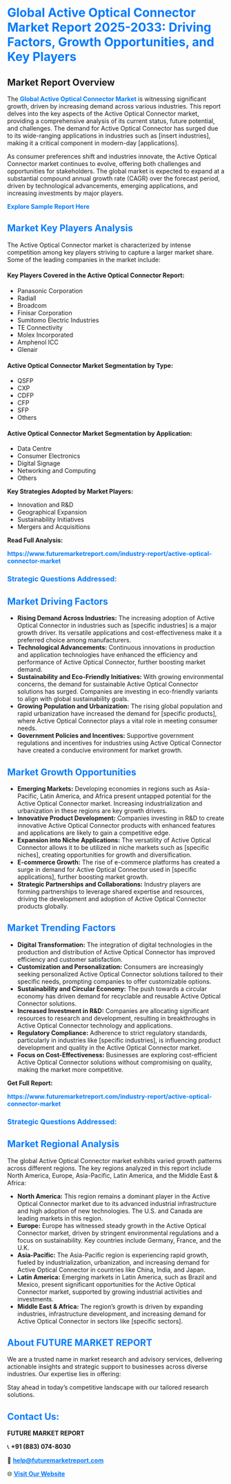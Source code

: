 <h1 style="color: #007BFF;">Global Active Optical Connector Market Report 2025-2033: Driving Factors, Growth Opportunities, and Key Players</h1>

<section id="overview">
<h2>Market Report Overview</h2>
<p>The <a href="https://www.futuremarketreport.com/industry-report/active-optical-connector-market" style="color: #007BFF; text-decoration: none;"><strong>Global Active Optical Connector Market</strong></a> is witnessing significant growth, driven by increasing demand across various industries. This report delves into the key aspects of the Active Optical Connector market, providing a comprehensive analysis of its current status, future potential, and challenges. The demand for Active Optical Connector has surged due to its wide-ranging applications in industries such as [insert industries], making it a critical component in modern-day [applications].</p>
<p>As consumer preferences shift and industries innovate, the Active Optical Connector market continues to evolve, offering both challenges and opportunities for stakeholders. The global market is expected to expand at a substantial compound annual growth rate (CAGR) over the forecast period, driven by technological advancements, emerging applications, and increasing investments by major players.</p>
</section>

<section id="overview">
<p><a href="https://www.futuremarketreport.com/request-sample/reportId=76026" style="color: #007BFF; text-decoration: none;"><strong>Explore Sample Report Here</strong></a></p>
</section>

<section id="key-players">
<h2 style="color: #007BFF;">Market Key Players Analysis</h2>
<p>The Active Optical Connector market is characterized by intense competition among key players striving to capture a larger market share. Some of the leading companies in the market include:</p>
<h4>Key Players Covered in the Active Optical Connector Report:</h4>
<ul><li>Panasonic Corporation</li><li>Radiall</li><li>Broadcom</li><li>Finisar Corporation</li><li>Sumitomo Electric Industries</li><li>TE Connectivity</li><li>Molex Incorporated</li><li>Amphenol ICC</li><li>Glenair</li></ul>
<h4>Active Optical Connector Market Segmentation by Type:</h4>
<ul><li>QSFP</li><li>CXP</li><li>CDFP</li><li>CFP</li><li>SFP</li><li>Others</li></ul>

<h4>Active Optical Connector Market Segmentation by Application:</h4>
<ul><li>Data Centre</li><li>Consumer Electronics</li><li>Digital Signage</li><li>Networking and Computing</li><li>Others</li></ul>
<p><strong>Key Strategies Adopted by Market Players:</strong></p>
<ul>
<li>Innovation and R&D</li>
<li>Geographical Expansion</li>
<li>Sustainability Initiatives</li>
<li>Mergers and Acquisitions</li>
</ul>
</section>

<section>
<p><strong>Read Full Analysis: </strong></p><a href="https://www.futuremarketreport.com/industry-report/active-optical-connector-market" style="color: #007BFF; text-decoration: none;"><strong>https://www.futuremarketreport.com/industry-report/active-optical-connector-market</strong></a>
<h3 style="color: #007BFF;">Strategic Questions Addressed:</h3>
</section>

<section id="driving-factors">
<h2 style="color: #007BFF;">Market Driving Factors</h2>
<ul>
<li><strong>Rising Demand Across Industries:</strong> The increasing adoption of Active Optical Connector in industries such as [specific industries] is a major growth driver. Its versatile applications and cost-effectiveness make it a preferred choice among manufacturers.</li>
<li><strong>Technological Advancements:</strong> Continuous innovations in production and application technologies have enhanced the efficiency and performance of Active Optical Connector, further boosting market demand.</li>
<li><strong>Sustainability and Eco-Friendly Initiatives:</strong> With growing environmental concerns, the demand for sustainable Active Optical Connector solutions has surged. Companies are investing in eco-friendly variants to align with global sustainability goals.</li>
<li><strong>Growing Population and Urbanization:</strong> The rising global population and rapid urbanization have increased the demand for [specific products], where Active Optical Connector plays a vital role in meeting consumer needs.</li>
<li><strong>Government Policies and Incentives:</strong> Supportive government regulations and incentives for industries using Active Optical Connector have created a conducive environment for market growth.</li>
</ul>
</section>

<section id="growth-opportunities">
<h2 style="color: #007BFF;">Market Growth Opportunities</h2>
<ul>
<li><strong>Emerging Markets:</strong> Developing economies in regions such as Asia-Pacific, Latin America, and Africa present untapped potential for the Active Optical Connector market. Increasing industrialization and urbanization in these regions are key growth drivers.</li>
<li><strong>Innovative Product Development:</strong> Companies investing in R&D to create innovative Active Optical Connector products with enhanced features and applications are likely to gain a competitive edge.</li>
<li><strong>Expansion into Niche Applications:</strong> The versatility of Active Optical Connector allows it to be utilized in niche markets such as [specific niches], creating opportunities for growth and diversification.</li>
<li><strong>E-commerce Growth:</strong> The rise of e-commerce platforms has created a surge in demand for Active Optical Connector used in [specific applications], further boosting market growth.</li>
<li><strong>Strategic Partnerships and Collaborations:</strong> Industry players are forming partnerships to leverage shared expertise and resources, driving the development and adoption of Active Optical Connector products globally.</li>
</ul>
</section>

<section id="trending-factors">
<h2 style="color: #007BFF;">Market Trending Factors</h2>
<ul>
<li><strong>Digital Transformation:</strong> The integration of digital technologies in the production and distribution of Active Optical Connector has improved efficiency and customer satisfaction.</li>
<li><strong>Customization and Personalization:</strong> Consumers are increasingly seeking personalized Active Optical Connector solutions tailored to their specific needs, prompting companies to offer customizable options.</li>
<li><strong>Sustainability and Circular Economy:</strong> The push towards a circular economy has driven demand for recyclable and reusable Active Optical Connector solutions.</li>
<li><strong>Increased Investment in R&D:</strong> Companies are allocating significant resources to research and development, resulting in breakthroughs in Active Optical Connector technology and applications.</li>
<li><strong>Regulatory Compliance:</strong> Adherence to strict regulatory standards, particularly in industries like [specific industries], is influencing product development and quality in the Active Optical Connector market.</li>
<li><strong>Focus on Cost-Effectiveness:</strong> Businesses are exploring cost-efficient Active Optical Connector solutions without compromising on quality, making the market more competitive.</li>
</ul>
</section>

<section>
<p><strong>Get Full Report: </strong></p><a href="https://www.futuremarketreport.com/industry-report/active-optical-connector-market" style="color: #007BFF; text-decoration: none;"><strong>https://www.futuremarketreport.com/industry-report/active-optical-connector-market</strong></a>
<h3 style="color: #007BFF;">Strategic Questions Addressed:</h3>
</section>


<section id="regional-analysis">
<h2 style="color: #007BFF;">Market Regional Analysis</h2>
<p>The global Active Optical Connector market exhibits varied growth patterns across different regions. The key regions analyzed in this report include North America, Europe, Asia-Pacific, Latin America, and the Middle East & Africa:</p>
<ul>
<li><strong>North America:</strong> This region remains a dominant player in the Active Optical Connector market due to its advanced industrial infrastructure and high adoption of new technologies. The U.S. and Canada are leading markets in this region.</li>
<li><strong>Europe:</strong> Europe has witnessed steady growth in the Active Optical Connector market, driven by stringent environmental regulations and a focus on sustainability. Key countries include Germany, France, and the U.K.</li>
<li><strong>Asia-Pacific:</strong> The Asia-Pacific region is experiencing rapid growth, fueled by industrialization, urbanization, and increasing demand for Active Optical Connector in countries like China, India, and Japan.</li>
<li><strong>Latin America:</strong> Emerging markets in Latin America, such as Brazil and Mexico, present significant opportunities for the Active Optical Connector market, supported by growing industrial activities and investments.</li>
<li><strong>Middle East & Africa:</strong> The region’s growth is driven by expanding industries, infrastructure development, and increasing demand for Active Optical Connector in sectors like [specific sectors].</li>
</ul>
</section>

<footer>
<h2 style="color: #007BFF;">About FUTURE MARKET REPORT</h2>
<p>We are a trusted name in market research and advisory services, delivering actionable insights and strategic support to businesses across diverse industries. Our expertise lies in offering:</p>

<p>Stay ahead in today’s competitive landscape with our tailored research solutions.</p>

<h2 style="color: #007BFF;">Contact Us:</h2>
<p><strong>FUTURE MARKET REPORT</strong></p>
<p>📞 <strong>+91 (883) 074-8030</strong></p>
<p>📧 <strong><a href="mailto:help@futuremarketreport.com" style="color: #007BFF;">help@futuremarketreport.com</a></strong></p>
<p>🌐 <strong><a href="https://www.futuremarketreport.com/" style="color: #007BFF;">Visit Our Website</a></strong></p>
</footer>